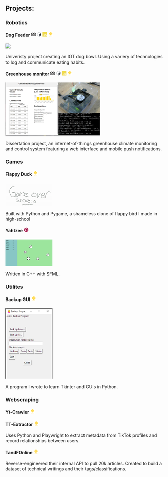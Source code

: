 ## Projects:

### Robotics

#### Dog Feeder <img src="icons/arduino/arduino-plain-wordmark.svg" width=15px></img> <img src="icons/bash/bash-plain.svg" width=15px></img> <img src="icons/javascript/javascript-plain.svg" width=15px></img> <img src="icons/python/python-plain-wordmark.svg" width=15px></img>
<img src="media/dogfeeder.gif" width=300></img>

Univeristy project creating an IOT dog bowl.
Using a variery of technologies to log and communicate eating habits.
#### Greenhouse monitor <img src="icons/arduino/arduino-plain-wordmark.svg" width=15px></img> <img src="icons/bash/bash-plain.svg" width=15px></img> <img src="icons/javascript/javascript-plain.svg" width=15px></img> <img src="icons/python/python-plain-wordmark.svg" width=15px></img>
<img src="media/climatecontrol.png" width=300></img>

Dissertation project, an internet-of-things greenhouse climate monitoring and control system featuring a web interface and mobile push notifications.
### Games

#### Flappy Duck <img src="icons/python/python-plain-wordmark.svg" width=15px></img>
<img src="media/flappybird.gif" width=150></img>

Built with Python and Pygame, a shameless clone of flappy bird I made in high-school
#### Yahtzee <img src="icons/cplusplus/cplusplus-plain.svg" width=15px></img>
<img src="media/yahtzee.gif" width=150></img>

Written in C++ with SFML. 
### Utilites

#### Backup GUI <img src="icons/python/python-plain-wordmark.svg" height=15px></img>
<img src="media/backup.jpg" width=150></img>

A program I wrote to learn Tkinter and GUIs in Python.
### Webscraping

#### Yt-Crawler <img src="icons/python/python-plain-wordmark.svg" width=15px></img>

#### TT-Extractor <img src="icons/python/python-plain-wordmark.svg" width=15px></img>

Uses Python and Playwright to extract metadata from TikTok profiles and record relationships between users.
#### TandFOnline <img src="icons/python/python-plain-wordmark.svg" width=15px></img>

Reverse-engineered their internal API to pull 20k articles.
Created to build a dataset of technical writings and their tags/classifications. 